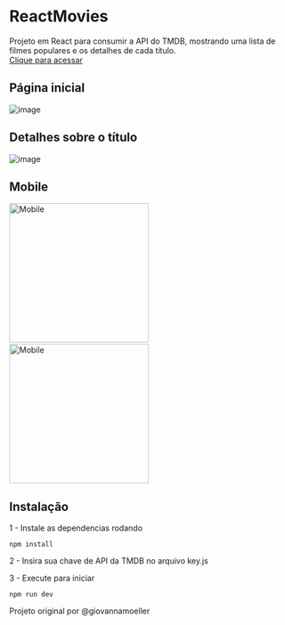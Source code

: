 # ReactMovies
Projeto em React para consumir a API do TMDB, mostrando uma lista de filmes populares e os detalhes de cada título.<br>
[Clique para acessar](https://reactmovies-one.vercel.app/)

## Página inicial
![image](https://user-images.githubusercontent.com/82134080/159136413-533d2c5b-2b56-46a3-ab5d-4f85c3a743e3.png)

## Detalhes sobre o título
![image](https://user-images.githubusercontent.com/82134080/159136424-f84cbb4e-fac2-4071-bbb9-d99873cb2e30.png)

## Mobile
<img src="https://user-images.githubusercontent.com/82134080/159136669-b45fee39-9fda-4f89-ba3c-28440bd31561.jpeg" alt="Mobile" width="250"/>&nbsp;&nbsp;&nbsp;&nbsp;&nbsp;&nbsp;&nbsp;<img src="https://user-images.githubusercontent.com/82134080/159136721-28971ff7-bbe2-4d60-bf59-a5a834e41572.jpeg" alt="Mobile" width="250"/>

## Instalação
1 - Instale as dependencias rodando
```node
npm install
```

2 - Insira sua chave de API da TMDB no arquivo key.js

3 - Execute para iniciar
```node
npm run dev
```

Projeto original por @giovannamoeller






